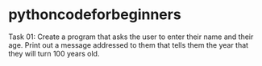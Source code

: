 # pythoncodeforbeginners
Task 01:
Create a program that asks the user to enter their name and their age. Print out a message addressed to them that tells them the year that they will turn 100 years old.
